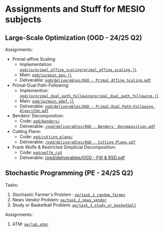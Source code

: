 # Assignments and Stuff for MESIO subjects

## Large-Scale Optimization (OGD - 24/25 Q2)

Assignments:

- Primal-affine Scaling: 
    - Implementation: [`ogd/ip/primal_affine_scaling/primal_affine_scaling.jl`](./ogd/ip/primal_affine_scaling/primal_affine_scaling.jl)
    - Main: [`ogd/ip/main_pas.jl`](./ogd/ip/main_pas.jl)
    - Deliverable: [`ogd/deliverables/OGD - Primal Affine Scaling.pdf`](./ogd/deliverables/OGD%20-%20Primal%20Affine%20Scaling.pdf)
- Primal-Dual Path-Following:
    - Implemention: [`ogd/ip/primal_dual_path_following/primal_dual_path_following.jl`](./ogd/ip/primal_dual_path_following/primal_dual_path_following.jl)
    - Main: [`ogd/ip/main_pdpf.jl`](./ogd/ip/main_pdpf.jl)
    - Deliverable: [``ogd/deliverables/OGD - Primal-Dual Path-Following Algorithm.pdf``](./ogd/deliverables/OGD%20-%20Primal-Dual%20Path-Following%20Algorithm.pdf)
- Benders' Decomposition:
    - Code: [`ogd/benders/`](./ogd/benders/)
    - Deliverable: [`/ogd/deliverables/OGD - Benders' Decomposition.pdf`](./ogd/deliverables/OGD%20-%20Benders'%20Decomposition.pdf)
- Cutting Plane:
    - Code: [`ogd/cutting_plane/`](./ogd/cutting_plane/)
    - Deliverable: [`/ogd/deliverables/OGD - Cutting Plane.pdf`](./ogd/deliverables/OGD%20-%20Cutting%20Plane.pdf)
- Frank Wolfe & Restricted Simplicial Decomposition:
    - Code: [`ogd/wolfe_rsd`](./ogd/wolfe_rsd/)
    - Deliverable: [/ogd/deliverables/OGD - FW & RSD.pdf](./ogd/deliverables/OGD%20-%20FW%20&%20RSD.pdf)
    
## Stochastic Programming (PE - 24/25 Q2)

Tasks:

1. Stochastic Farmer's Problem : [`pe/task_1_random_farmer`](./pe/task_1_random_farmer)
2. News Vendor Problem: [`pe/task_2_news_vendor`](./pe/task_2_news_vendor)
3. Study or Basketball Problem: [`pe/task_3_study_or_basketball`](./pe/task_3_study_or_basketball)

Assignments:

1. ATM: [`pe/lab_atm/`](./pe/lab_atm/)
